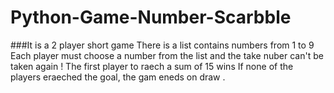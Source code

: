 # Python-Game-Number-Scarbble
###It is a 2 player short game 
There is a list contains numbers from 1 to 9
Each player must choose a number from the list and the take nuber can't be taken again !
The first player to raech a sum of 15 wins
If none of the players eraeched the goal, the gam eneds on draw .
